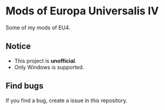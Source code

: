 # Mods of Europa Universalis IV

Some of my mods of EU4. 

## Notice

- This project is **unofficial**.
- Only Windows is supported.

## Find bugs

If you find a bug, create a issue in this repository.

